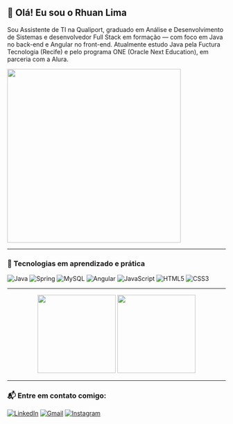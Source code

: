 ## 👋 Olá! Eu sou o Rhuan Lima

Sou Assistente de TI na Qualiport, graduado em Análise e Desenvolvimento de Sistemas e desenvolvedor Full Stack em formação — com foco em Java no back-end e Angular no front-end. Atualmente estudo Java pela Fuctura Tecnologia (Recife) e pelo programa ONE (Oracle Next Education), em parceria com a Alura.

<img src="https://lottie.host/3c8d3b2f-4a4e-4e2d-9d5e-6e9e3f3f3f3f/estudando.gif" width="400"/>

---

### 🚀 Tecnologias em aprendizado e prática

![Java](https://img.shields.io/badge/Java-%23ED8B00?style=for-the-badge&logo=java&logoColor=white)
![Spring](https://img.shields.io/badge/Spring-%236DB33F?style=for-the-badge&logo=spring&logoColor=white)
![MySQL](https://img.shields.io/badge/MySQL-%2300f?style=for-the-badge&logo=mysql&logoColor=white)
![Angular](https://img.shields.io/badge/Angular-%23DD0031?style=for-the-badge&logo=angular&logoColor=white)
![JavaScript](https://img.shields.io/badge/JavaScript-%23F7DF1E?style=for-the-badge&logo=javascript&logoColor=black)
![HTML5](https://img.shields.io/badge/HTML5-%23E34F26?style=for-the-badge&logo=html5&logoColor=white)
![CSS3](https://img.shields.io/badge/CSS3-%231572B6?style=for-the-badge&logo=css3&logoColor=white)

---

<div align="center">
  <img height="180em" src="https://github-readme-stats.vercel.app/api?username=rhuan-lima&show_icons=true&theme=tokyonight&include_all_commits=true&count_private=true"/>
  <img height="180em" src="https://github-readme-stats.vercel.app/api/top-langs/?username=rhuan-lima&layout=compact&langs_count=6&theme=tokyonight"/>
</div>

---

### 📬 Entre em contato comigo:

[![LinkedIn](https://img.shields.io/badge/-LinkedIn-%230077B5?style=for-the-badge&logo=linkedin&logoColor=white)](https://www.linkedin.com/in/rhuan-lima)
[![Gmail](https://img.shields.io/badge/-Gmail-%23333?style=for-the-badge&logo=gmail&logoColor=white)](mailto:rhuansolima@gmail.com)
[![Instagram](https://img.shields.io/badge/-Instagram-%23E4405F?style=for-the-badge&logo=instagram&logoColor=white)](https://www.instagram.com/rhuanes/)
